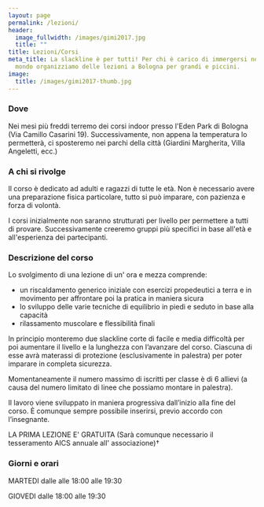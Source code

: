 ```yaml
---
layout: page
permalink: /lezioni/
header:
  image_fullwidth: /images/gimi2017.jpg
  title: ""
title: Lezioni/Corsi
meta_title: La slackline è per tutti! Per chi è carico di immergersi nel nostro
  mondo organizziamo delle lezioni a Bologna per grandi e piccini.
image:
  title: /images/gimi2017-thumb.jpg
---
```

### Dove

Nei mesi più freddi terremo dei corsi indoor presso l'Eden Park di Bologna (Via Camillo Casarini 19). Successivamente, non appena la temperatura lo permetterà, ci sposteremo nei parchi della città (Giardini Margherita, Villa Angeletti, ecc.)

### A chi si rivolge

Il corso è dedicato ad adulti e ragazzi di tutte le età. Non è necessario avere una preparazione fisica particolare, tutto si può imparare, con pazienza e forza di volontà.

I corsi inizialmente non saranno strutturati per livello per permettere a tutti di provare. Successivamente creeremo gruppi più specifici in base all'età e all'esperienza dei partecipanti.

### Descrizione del corso 

Lo svolgimento di una lezione di un' ora e mezza comprende: 

* un riscaldamento generico iniziale con esercizi propedeutici a terra e in movimento per affrontare poi la pratica in maniera sicura
* lo sviluppo delle varie tecniche di equilibrio in piedi e seduto in base alla capacità 
* rilassamento muscolare e flessibilità finali

In principio monteremo due slackline corte di facile e media difficoltà per poi aumentare il livello e la lunghezza con l’avanzare del corso. Ciascuna di esse avrà materassi di protezione (esclusivamente in palestra) per poter imparare in completa sicurezza.

Momentaneamente il numero massimo di iscritti per classe è di 6 allievi (a causa del numero limitato di linee che possiamo montare in palestra).

Il lavoro viene sviluppato in maniera progressiva dall’inizio alla fine del corso. È comunque sempre possibile inserirsi, previo accordo con l’insegnante.

LA PRIMA LEZIONE E' GRATUITA (Sarà comunque necessario il tesseramento AICS annuale all' associazione)†
  
  
 

### Giorni e orari

MARTEDI dalle alle 18:00 alle 19:30

GIOVEDI dalle 18:00 alle 19:30